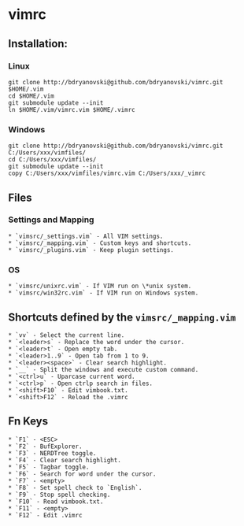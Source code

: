 # vimrc

## Installation:

### Linux
```
git clone http://bdryanovski@github.com/bdryanovski/vimrc.git $HOME/.vim
cd $HOME/.vim
git submodule update --init
ln $HOME/.vim/vimrc.vim $HOME/.vimrc
```

### Windows
```
git clone http://bdryanovski@github.com/bdryanovski/vimrc.git C:/Users/xxx/vimfiles/
cd C:/Users/xxx/vimfiles/
git submodule update --init
copy C:/Users/xxx/vimfiles/vimrc.vim C:/Users/xxx/_vimrc
```

## Files 
### Settings and Mapping
    * `vimsrc/_settings.vim` - All VIM settings.  
    * `vimsrc/_mapping.vim` - Custom keys and shortcuts.  
    * `vimsrc/_plugins.vim` - Keep plugin settings.  

### OS 
    * `vimsrc/unixrc.vim` - If VIM run on \*unix system.  
    * `vimsrc/win32rc.vim` - If VIM run on Windows system.

## Shortcuts defined by the `vimsrc/_mapping.vim`  

    * `vv` - Select the current line.  
    * `<leader>s` - Replace the word under the cursor.  
    * `<leader>t` - Open empty tab.  
    * `<leader>1..9` - Open tab from 1 to 9.  
    * `<leader><space>` - Clear search highlight.  
    * `__` - Split the windows and execute custom command.  
    * `<ctrl>u` - Uparcase current word.  
    * `<ctrl>p` - Open ctrlp search in files.  
    * `<shift>F10` - Edit vimbook.txt.  
    * `<shift>F12` - Reload the .vimrc  

## Fn Keys

    * `F1` - <ESC>
    * `F2` - BufExplorer.  
    * `F3` - NERDTree toggle.  
    * `F4` - Clear search highlight.  
    * `F5` - Tagbar toggle.    
    * `F6` - Search for word under the cursor.  
    * `F7` - <empty>  
    * `F8` - Set spell check to `English`.  
    * `F9` - Stop spell checking.  
    * `F10` - Read vimbook.txt.  
    * `F11` - <empty>  
    * `F12` - Edit .vimrc  

